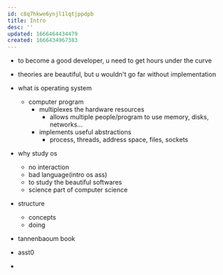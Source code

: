 ```yaml
---
id: c8q7hkwe6ynjl1lqtjppdpb
title: Intro
desc: ''
updated: 1666464434479
created: 1666434967383
---
```

- to become a good developer, u need to get hours under the curve
- theories are beautiful, but u wouldn't go far without implementation

- what is operating system
  - computer program
    - multiplexes the hardware resources
      - allows multiple people/program to use memory, disks, networks...
    - implements useful abstractions
      - process, threads, address space, files, sockets
- why study os
  - no interaction
  - bad language(intro os ass)
  - to study the beautiful softwares
  - science part of computer science
- structure
  - concepts
  - doing
- tannenbaoum book

- asst0
-
